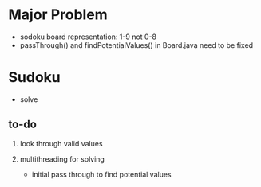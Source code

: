 # Major Problem
- sodoku board representation: 1-9 not 0-8
- passThrough() and findPotentialValues() in Board.java need to be fixed

# Sudoku
- solve

## to-do
1. look through valid values

2. multithreading for solving
    - initial pass through to find potential values
